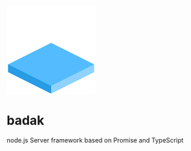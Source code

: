 ![logo](https://github.com/han41858/badak/raw/master/docs/logo/badak_200.png)

# badak
node.js Server framework based on Promise and TypeScript
